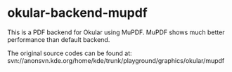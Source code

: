 okular-backend-mupdf
====================

This is a PDF backend for Okular using MuPDF.
MuPDF shows much better performance than default backend.

The original source codes can be found at:
svn://anonsvn.kde.org/home/kde/trunk/playground/graphics/okular/mupdf
